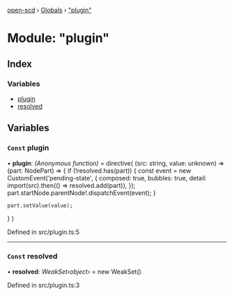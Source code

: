 [open-scd](../README.md) › [Globals](../globals.md) › ["plugin"](_plugin_.md)

# Module: "plugin"

## Index

### Variables

* [plugin](_plugin_.md#const-plugin)
* [resolved](_plugin_.md#const-resolved)

## Variables

### `Const` plugin

• **plugin**: *(Anonymous function)* = directive(
  (src: string, value: unknown) => (part: NodePart) => {
    if (!resolved.has(part)) {
      const event = new CustomEvent('pending-state', {
        composed: true,
        bubbles: true,
        detail: import(src).then(() => resolved.add(part)),
      });
      part.startNode.parentNode!.dispatchEvent(event);
    }

    part.setValue(value);
  }
)

Defined in src/plugin.ts:5

___

### `Const` resolved

• **resolved**: *WeakSet‹object›* = new WeakSet()

Defined in src/plugin.ts:3
